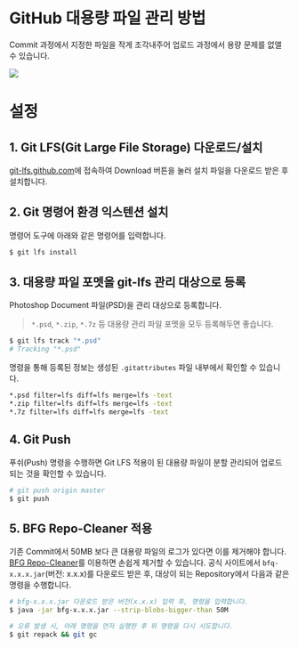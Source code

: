 # GitHub 대용량 파일 관리 방법

Commit 과정에서 지정한 파일을 작게 조각내주어 업로드 과정에서 용량 문제를 없앨 수 있습니다.

![](https://git-lfs.github.com/images/graphic.gif)

# 설정

## 1. Git LFS(Git Large File Storage) 다운로드/설치

[git-lfs.github.com](https://git-lfs.github.com/)에 접속하여 Download 버튼을 눌러 설치 파일을 다운로드 받은 후 설치합니다.

## 2. Git 명령어 환경 익스텐션 설치

명령어 도구에 아래와 같은 명령어를 입력합니다.

```sh
$ git lfs install
```

## 3. 대용량 파일 포멧을 git-lfs 관리 대상으로 등록

Photoshop Document 파일(PSD)을 관리 대상으로 등록합니다.

> `*.psd`, `*.zip`, `*.7z` 등 대용량 관리 파일 포멧을 모두 등록해두면 좋습니다.

```sh
$ git lfs track "*.psd"
# Tracking "*.psd"
```

명령을 통해 등록된 정보는 생성된 `.gitattributes` 파일 내부에서 확인할 수 있습니다.

```sh
*.psd filter=lfs diff=lfs merge=lfs -text
*.zip filter=lfs diff=lfs merge=lfs -text
*.7z filter=lfs diff=lfs merge=lfs -text
```

## 4. Git Push

푸쉬(Push) 명령을 수행하면 Git LFS 적용이 된 대용량 파일이 분할 관리되어 업로드 되는 것을 확인할 수 있습니다.

```sh
# git push origin master
$ git push
```

## 5. BFG Repo-Cleaner 적용

기존 Commit에서 50MB 보다 큰 대용량 파일의 로그가 있다면 이를 제거해야 합니다. [BFG Repo-Cleaner](https://rtyley.github.io/bfg-repo-cleaner/)를 이용하면 손쉽게 제거할 수 있습니다. 공식 사이트에서 `bfq-x.x.x.jar`(버전: x.x.x)를 다운로드 받은 후, 대상이 되는 Repository에서 다음과 같은 명령을 수행합니다.

```sh
# bfg-x.x.x.jar 다운로드 받은 버전(x.x.x) 입력 후, 명령을 입력합니다.
$ java -jar bfg-x.x.x.jar --strip-blobs-bigger-than 50M

# 오류 발생 시, 아래 명령을 먼저 실행한 후 위 명령을 다시 시도합니다.
$ git repack && git gc
```